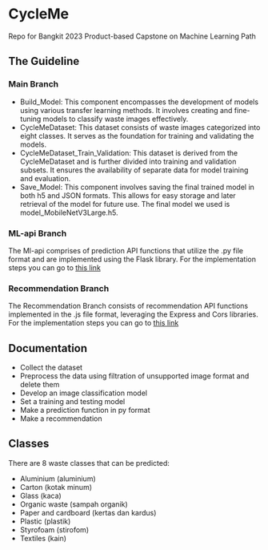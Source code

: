 # CycleMe
Repo for Bangkit 2023 Product-based Capstone on Machine Learning Path

## The Guideline

### Main Branch
* Build_Model: This component encompasses the development of models using various transfer learning methods. It involves creating and fine-tuning models to classify waste images effectively.
* CycleMeDataset: This dataset consists of waste images categorized into eight classes. It serves as the foundation for training and validating the models.
* CycleMeDataset_Train_Validation: This dataset is derived from the CycleMeDataset and is further divided into training and validation subsets. It ensures the availability of separate data for model training and evaluation.
* Save_Model: This component involves saving the final trained model in both h5 and JSON formats. This allows for easy storage and later retrieval of the model for future use. The final model we used is model_MobileNetV3Large.h5.

### ML-api Branch
The Ml-api comprises of prediction API functions that utilize the .py file format and are implemented using the Flask library. For the implementation steps you can go to [this link](https://github.com/Cycle-Me/backend#apis-documentation)

### Recommendation Branch
The Recommendation Branch consists of recommendation API functions implemented in the .js file format, leveraging the Express and Cors libraries. For the implementation steps you can go to [this link](https://github.com/Cycle-Me/backend#apis-documentation)

## Documentation
* Collect the dataset
* Preprocess the data using filtration of unsupported image format and delete them 
* Develop an image classification model
* Set a training and testing model
* Make a prediction function in py format 
* Make a recommendation

## Classes
There are 8 waste classes that can be predicted:
* Aluminium (aluminium)
* Carton (kotak minum)
* Glass (kaca)
* Organic waste (sampah organik)
* Paper and cardboard (kertas dan kardus)
* Plastic (plastik)
* Styrofoam (stirofom)
* Textiles (kain)
